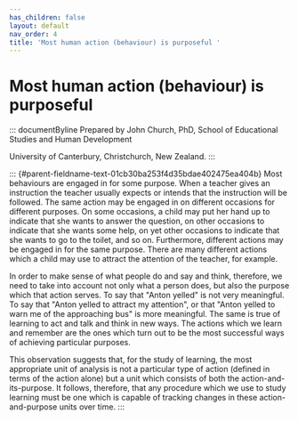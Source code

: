 ```yaml
---
has_children: false
layout: default
nav_order: 4
title: 'Most human action (behaviour) is purposeful '
---
```

# Most human action (behaviour) is purposeful 


::: documentByline
Prepared by John Church, PhD, School of Educational Studies and Human
Development

University of Canterbury, Christchurch, New Zealand.
:::

::: {#parent-fieldname-text-01cb30ba253f4d35bdae402475ea404b}
Most behaviours are engaged in for some purpose. When a teacher gives an
instruction the teacher usually expects or intends that the instruction
will be followed. The same action may be engaged in on different
occasions for different purposes. On some occasions, a child may put her
hand up to indicate that she wants to answer the question, on other
occasions to indicate that she wants some help, on yet other occasions
to indicate that she wants to go to the toilet, and so on. Furthermore,
different actions may be engaged in for the same purpose. There are many
different actions which a child may use to attract the attention of the
teacher, for example.

In order to make sense of what people do and say and think, therefore,
we need to take into account not only what a person does, but also the
purpose which that action serves. To say that "Anton yelled" is not very
meaningful. To say that "Anton yelled to attract my attention", or that
"Anton yelled to warn me of the approaching bus" is more meaningful. The
same is true of learning to act and talk and think in new ways. The
actions which we learn and remember are the ones which turn out to be
the most successful ways of achieving particular purposes.

This observation suggests that, for the study of learning, the most
appropriate unit of analysis is not a particular type of action (defined
in terms of the action alone) but a unit which consists of both the
action-and-its-purpose. It follows, therefore, that any procedure which
we use to study learning must be one which is capable of tracking
changes in these action-and-purpose units over time.
:::
